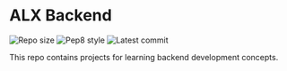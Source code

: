 # ALX Backend

![Repo size](https://img.shields.io/github/repo-size/ElMehdi02/alx-backend)
![Pep8 style](https://img.shields.io/badge/PEP8-style%20guide-purple?style=round-square)
![Latest commit](https://img.shields.io/github/last-commit/ElMehdi02/alx-backend/master?style=round-square)

This repo contains projects for learning backend development concepts.
